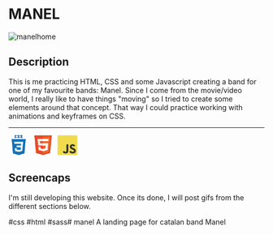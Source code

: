 <h1> MANEL </h1>

![manelhome](https://user-images.githubusercontent.com/25259768/167318565-32d22325-d38a-437b-9a01-48358280517f.gif)

<h2> Description</h2>
This is me practicing HTML, CSS and some Javascript creating a band for one of my favourite bands: Manel. 
Since I come from the movie/video world, I really like to have things "moving" so I tried to create some elements around that concept. 
That way I could practice working with animations and keyframes on CSS. 

--------------------------

<p align="left">   <img src="https://github.com/devicons/devicon/blob/master/icons/css3/css3-plain-wordmark.svg"  title="CSS3" alt="CSS" width="40" height="40"/>&nbsp;
  <img src="https://github.com/devicons/devicon/blob/master/icons/html5/html5-original.svg" title="HTML5" alt="HTML" width="40" height="40"/>&nbsp; <img src="https://github.com/devicons/devicon/blob/master/icons/javascript/javascript-original.svg" title="JavaScript" alt="JavaScript" width="40" height="40"/>&nbsp;</p>

<h2> Screencaps </h2>
I'm still developing this website. Once its done, I will post gifs from the different sections below. 



#css #html #sass# manel
A landing page for catalan band Manel
